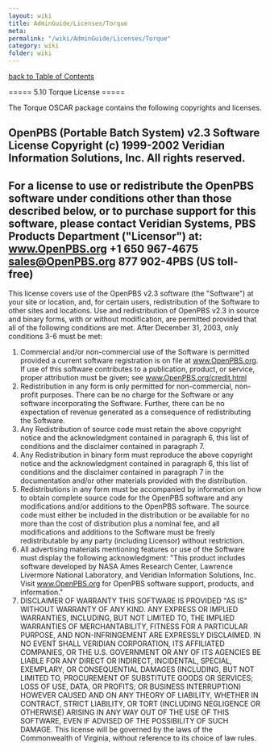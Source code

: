 ```yaml
---
layout: wiki
title: AdminGuide/Licenses/Torque
meta: 
permalink: "/wiki/AdminGuide/Licenses/Torque"
category: wiki
folder: wiki
---
```

<!-- Name: AdminGuide/Licenses/Torque -->
<!-- Version: 1 -->
<!-- Author: jparpail -->
[back to Table of Contents](/wiki/AdminGuide/)

===== 5.10 Torque License =====

The Torque OSCAR package contains the following copyrights and licenses.

  OpenPBS (Portable Batch System) v2.3 Software License
  Copyright (c) 1999-2002 Veridian Information Solutions, Inc.
  All rights reserved.
  -----------------------------------------------------------------------
  For a license to use or redistribute the OpenPBS software under
  conditions other than those described below, or to purchase support
  for this software, please contact Veridian Systems, PBS Products
  Department ("Licensor") at:
  www.OpenPBS.org +1 650 967-4675 sales@OpenPBS.org
  877 902-4PBS (US toll-free)
  -----------------------------------------------------------------------
  This license covers use of the OpenPBS v2.3 software (the "Software")
  at your site or location, and, for certain users, redistribution of
  the Software to other sites and locations. Use and redistribution of
  OpenPBS v2.3 in source and binary forms, with or without modification,
  are permitted provided that all of the following conditions are met.
  After December 31, 2003, only conditions 3-6 must be met:
  1. Commercial and/or non-commercial use of the Software is permitted
  provided a current software registration is on file at
  www.OpenPBS.org. If use of this software contributes to a
  publication, product, or service, proper attribution must be given;
  see www.OpenPBS.org/credit.html
  2. Redistribution in any form is only permitted for non-commercial,
  non-profit purposes. There can be no charge for the Software or
  any software incorporating the Software. Further, there can be no
  expectation of revenue generated as a consequence of redistributing
  the Software.
  3. Any Redistribution of source code must retain the above copyright
  notice and the acknowledgment contained in paragraph 6, this list
  of conditions and the disclaimer contained in paragraph 7.
  4. Any Redistribution in binary form must reproduce the above
  copyright notice and the acknowledgment contained in paragraph 6,
  this list of conditions and the disclaimer contained in paragraph 7
  in the documentation and/or other materials provided with the
  distribution.
  5. Redistributions in any form must be accompanied by information on
  how to obtain complete source code for the OpenPBS software and any
  modifications and/or additions to the OpenPBS software. The source
  code must either be included in the distribution or be available
  for no more than the cost of distribution plus a nominal fee, and
  all modifications and additions to the Software must be freely
  redistributable by any party (including Licensor) without
  restriction.
  6. All advertising materials mentioning features or use of the
  Software must display the following acknowledgment:
  "This product includes software developed by NASA Ames Research
  Center, Lawrence Livermore National Laboratory, and Veridian
  Information Solutions, Inc. Visit www.OpenPBS.org for OpenPBS
  software support, products, and information."
  7. DISCLAIMER OF WARRANTY
  THIS SOFTWARE IS PROVIDED "AS IS" WITHOUT WARRANTY OF ANY KIND. ANY
  EXPRESS OR IMPLIED WARRANTIES, INCLUDING, BUT NOT LIMITED TO, THE
  IMPLIED WARRANTIES OF MERCHANTABILITY, FITNESS FOR A PARTICULAR
  PURPOSE, AND NON-INFRINGEMENT ARE EXPRESSLY DISCLAIMED.
  IN NO EVENT SHALL VERIDIAN CORPORATION, ITS AFFILIATED COMPANIES, OR
  THE U.S. GOVERNMENT OR ANY OF ITS AGENCIES BE LIABLE FOR ANY DIRECT OR
  INDIRECT, INCIDENTAL, SPECIAL, EXEMPLARY, OR CONSEQUENTIAL DAMAGES
  (INCLUDING, BUT NOT LIMITED TO, PROCUREMENT OF SUBSTITUTE GOODS OR
  SERVICES; LOSS OF USE, DATA, OR PROFITS; OR BUSINESS INTERRUPTION)
  HOWEVER CAUSED AND ON ANY THEORY OF LIABILITY, WHETHER IN CONTRACT,
  STRICT LIABILITY, OR TORT (INCLUDING NEGLIGENCE OR OTHERWISE) ARISING
  IN ANY WAY OUT OF THE USE OF THIS SOFTWARE, EVEN IF ADVISED OF THE
  POSSIBILITY OF SUCH DAMAGE.
  This license will be governed by the laws of the Commonwealth of
  Virginia, without reference to its choice of law rules.
